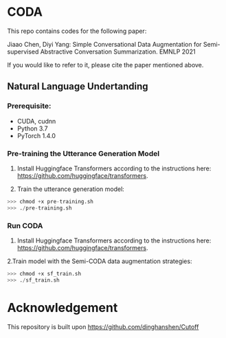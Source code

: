 # CODA



This repo contains codes for the following paper:

Jiaao Chen, Diyi Yang: Simple Conversational Data Augmentation for Semi-supervised Abstractive Conversation Summarization. EMNLP 2021

If you would like to refer to it, please cite the paper mentioned above.

## Natural Language Undertanding 
### Prerequisite: 
* CUDA, cudnn
* Python 3.7
* PyTorch 1.4.0

### Pre-training the Utterance Generation Model
1. Install Huggingface Transformers according to the instructions here: https://github.com/huggingface/transformers.

2. Train the utterance generation model:
```python
>>> chmod +x pre-training.sh
>>> ./pre-training.sh
```


### Run CODA
1. Install Huggingface Transformers according to the instructions here: https://github.com/huggingface/transformers.


2.Train model with the Semi-CODA data augmentation strategies:
```python
>>> chmod +x sf_train.sh
>>> ./sf_train.sh
```


# Acknowledgement

This repository is built upon https://github.com/dinghanshen/Cutoff


